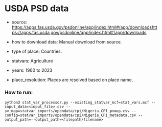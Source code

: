 # USDA PSD data

- source: https://apps.fas.usda.gov/psdonline/app/index.html#/app/downloadshttps://apps.fas.usda.gov/psdonline/app/index.html#/app/downloads 

- how to download data: Manual download from source.

- type of place: Countries.

- statvars: Agriculture

- years: 1960 to 2023

- place_resolution: Places are resolved based on place name.

### How to run:


`python3 stat_var_processor.py --existing_statvar_mcf=stat_vars.mcf --input_data=<input_file>.csv --pv_map=statvar_imports/opendata/cpi/Nigeria_CPI_pvmap.csv --config=statvar_imports/opendata/cpi/Nigeria_CPI_metadata.csv --output_path=--output_path=<filepath/filename>`
